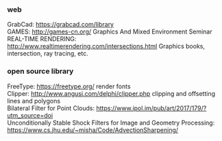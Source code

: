 ### web
GrabCad: https://grabcad.com/library   
GAMES: http://games-cn.org/  Graphics And Mixed Environment Seminar  
REAL-TIME RENDERING: http://www.realtimerendering.com/intersections.html Graphics books, intersection, ray tracing, etc.  


### open source library
FreeType: https://freetype.org/ render fonts  
Clipper: http://www.angusj.com/delphi/clipper.php clipping and offsetting lines and polygons  
Bilateral Filter for Point Clouds: https://www.ipol.im/pub/art/2017/179/?utm_source=doi  
Unconditionally Stable Shock Filters for Image and Geometry Processing: https://www.cs.jhu.edu/~misha/Code/AdvectionSharpening/  
